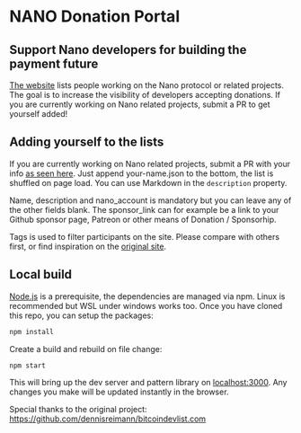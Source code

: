 # NANO Donation Portal

## Support Nano developers for building the payment future

[The website](https://nanodevlist.com/) lists people working on the Nano protocol or related projects.
The goal is to increase the visibility of developers accepting donations.
If you are currently working on Nano related projects, submit a PR to get yourself added!

## Adding yourself to the lists

If you are currently working on Nano related projects, submit a PR with your info [as seen here](https://github.com/joohansson/nanodevlist/edit/master/donatees).
Just append your-name.json to the bottom, the list is shuffled on page load.
You can use Markdown in the `description` property.

Name, description and nano_account is mandatory but you can leave any of the other fields blank. The sponsor_link can for example be a link to your Github sponsor page, Patreon or other means of Donation / Sponsorhip.

Tags is used to filter participants on the site. Please compare with others first, or find inspiration on the [original site](https://bitcoindevlist.com/).

## Local build

[Node.js](https://nodejs.org/en/) is a prerequisite, the dependencies are managed via npm. Linux is recommended but WSL under windows works too.
Once you have cloned this repo, you can setup the packages:

```bash
npm install
```

Create a build and rebuild on file change:

```bash
npm start
```

This will bring up the dev server and pattern library on [localhost:3000](http://localhost:3000). Any changes you make will be updated instantly in the browser.


Special thanks to the original project: https://github.com/dennisreimann/bitcoindevlist.com
